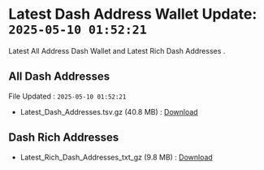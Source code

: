 # Latest Dash Address Wallet Update: `2025-05-10 01:52:21`

Latest All Address Dash Wallet and Latest Rich Dash Addresses .

## All Dash Addresses

File Updated : `2025-05-10 01:52:21`

- Latest_Dash_Addresses.tsv.gz (40.8 MB) : [Download](https://github.com/Pymmdrza/Rich-Address-Wallet/releases/tag/Dash)

## Dash Rich Addresses

- Latest_Rich_Dash_Addresses_txt_gz (9.8 MB) : [Download](https://github.com/Pymmdrza/Rich-Address-Wallet/releases/tag/Dash)
